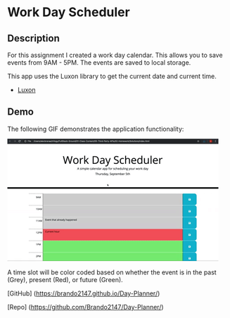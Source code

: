# Work Day Scheduler

## Description

For this assignment I created a work day calendar. This allows you to save events from 9AM - 5PM. The events are saved to local storage.

This app uses the Luxon library to get the current date and current time.

  * [Luxon](https://moment.github.io/luxon/)

 
## Demo

The following GIF demonstrates the application functionality:

![Day Planner Demo](/Assets/05-third-party-apis-homework-demo.gif)

A time slot will be color coded based on whether the event is in the past (Grey), present (Red), or future (Green).

[GitHub] (https://brando2147.github.io/Day-Planner/) 

[Repo] (https://github.com/Brando2147/Day-Planner/)